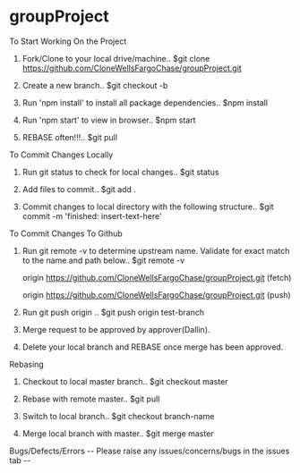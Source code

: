 # groupProject

To Start Working On the Project

1. Fork/Clone to your local drive/machine.. $git clone https://github.com/CloneWellsFargoChase/groupProject.git

2. Create a new branch.. $git checkout -b <insert-name-here>

3. Run 'npm install' to install all package dependencies.. $npm install

4. Run 'npm start' to view in browser.. $npm start

5. REBASE often!!!.. $git pull

To Commit Changes Locally

1. Run git status to check for local changes.. $git status 

2. Add files to commit.. $git add .

3. Commit changes to local directory with the following structure.. $git commit -m 'finished: insert-text-here'

To Commit Changes To Github

1. Run git remote -v to determine upstream name. Validate for exact match to the name and path below.. $git remote -v
 
   origin  https://github.com/CloneWellsFargoChase/groupProject.git (fetch)
 
   origin  https://github.com/CloneWellsFargoChase/groupProject.git (push)

2. Run git push origin <your-branch-name>.. $git push origin test-branch

3. Merge request to be approved by approver(Dallin).

4. Delete your local branch and REBASE once merge has been approved.

Rebasing

1. Checkout to local master branch.. $git checkout master

2. Rebase with remote master.. $git pull

3. Switch to local branch.. $git checkout branch-name

4. Merge local branch with master.. $git merge master

Bugs/Defects/Errors
-- Please raise any issues/concerns/bugs in the issues tab --
